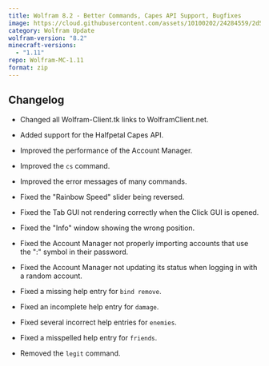 ```yaml
---
title: Wolfram 8.2 - Better Commands, Capes API Support, Bugfixes
image: https://cloud.githubusercontent.com/assets/10100202/24284559/2d5817b2-106c-11e7-928f-a06222514e92.jpg
category: Wolfram Update
wolfram-version: "8.2"
minecraft-versions:
  - "1.11"
repo: Wolfram-MC-1.11
format: zip
---
```

## Changelog

- Changed all Wolfram-Client.tk links to WolframClient.net.

- Added support for the Halfpetal Capes API.

- Improved the performance of the Account Manager.

- Improved the `cs` command.

- Improved the error messages of many commands.

- Fixed the "Rainbow Speed" slider being reversed.

- Fixed the Tab GUI not rendering correctly when the Click GUI is opened.

- Fixed the "Info" window showing the wrong position.

- Fixed the Account Manager not properly importing accounts that use the ":" symbol in their password.

- Fixed the Account Manager not updating its status when logging in with a random account.

- Fixed a missing help entry for `bind remove`.

- Fixed an incomplete help entry for `damage`.

- Fixed several incorrect help entries for `enemies`.

- Fixed a misspelled help entry for `friends`.

- Removed the `legit` command.
